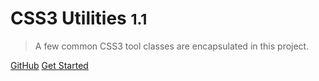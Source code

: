 <!-- _coverpage.md -->

<!-- ![logo](_media/icon.svg) -->

# CSS3 Utilities <small>1.1</small>

> A few common CSS3 tool classes are encapsulated in this project.

[GitHub](https://github.com/cjiali/css3-utilities/)
[Get Started](#css3-utilities)